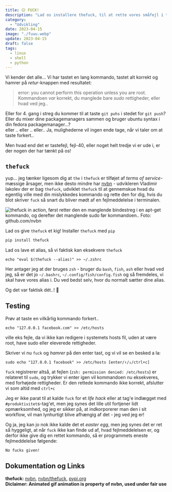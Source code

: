 ```yaml
---
title: 😑 FUCK!
description: "Lad os installere thefuck, til at rette vores småfejl i terminalen...!"
category:
  - "Udvikling"
date: 2023-04-15
image: "./fuuu.webp"
update: 2023-04-15
draft: false
tags:
  - linux
  - shell
  - python
---
```


Vi kender det alle... Vi har tastet en lang kommando, tastet alt korrekt og hamrer på _retur_-knappen med resultatet:

> error: you cannot perform this operation unless you are root.
> Kommandoen _var_ korrekt, du manglede bare _sudo_ rettigheder, eller hvad ved jeg..

Eller for 4. gang i streg du kommer til at taste `git puhs` i stedet for `git push`?  
Eller du mixer dine packagemanagers sammen og bruger ubuntu syntax i din fedora packagemanager...?  
eller .. eller .. eller.. Ja, mulighederne vil ingen ende tage, når vi taler om at taste forkert..

Men hvad end det er tastefejl, fejl-40, eller noget helt tredje vi er ude i, er der nogen der har tænkt på os!

## `thefuck`

yup... jeg tænker ligesom dig at `the` i `thefuck` er tilføjet af _terms of service_-mæssige årsager, men ikke desto mindre har [nvbn](https://github.com/nvbn) - udvikleren Vladimir Iakolev der er bag `thefuck`, udviklet `thefuck` til at gennemskue hvad du egentlig ville med din mislykkedes kommando og rette den for dig, hvis du blot skriver `fuck` så snart du bliver mødt af en fejlmeddelelse i terminalen.

![thefuck in action, først retter den en manglende bindestreg i en apt-get kommando, og derefter det manglende sudo før kommandoen.. Foto: github.com/nvbn](https://warehouse-camo.ingress.cmh1.psfhosted.org/5eabaddf9fa1f4e6a67150ff47ed45dcae8d288e/68747470733a2f2f7261772e67697468756275736572636f6e74656e742e636f6d2f6e76626e2f7468656675636b2f6d61737465722f6578616d706c652e676966)

Lad os give `thefuck` et kig! Installer `thefuck` med `pip`

```python
pip install thefuck
```

Lad os lave et alias, så vi faktisk kan eksekvere `thefuck`

```shell
echo "eval $(thefuck --alias)" >> ~/.zshrc
```

Her antager jeg at der bruges `zsh` - bruger du `bash`, `fish`, `ash` eller hvad ved jeg, så er det jo `~/.bashrc`, `~/.config/fish/config.fish` og så fremdeles, vi skal have vores alias i. Du ved bedst selv, hvor du normalt sætter dine alias.

Og det var faktisk dét..! 🤷

## Testing

Prøv at taste en vilkårlig kommando forkert..

```shell
echo "127.0.0.1 facebook.com" >> /etc/hosts
```

ville eks fejle, da vi ikke kan redigere i systemets hosts fil, uden at være root, have sudo eller eleverede rettigheder.

Skriver vi nu `fuck` og _hamrer_ på den enter tast, og vi vil se en besked a la:

```shell
sudo echo "127.0.0.1 facebook" >> /etc/hosts [enter/↑/↓/ctrl+c]
```

`fuck` registrerer altså, at fejlen (`zsh: permission denied: /etc/hosts`) er relateret til `sudo`, og trykker vi enter igen vil kommandoen nu eksekveres, med forhøjede rettigheder. Er den rettede kommando ikke korrekt, afslutter vi som altid med `ctrl+c`

Jeg er ikke parat til at kalde `fuck` for et _life hack_ eller at tag'e indlægget med `#produktivitet`s-tag'et, men jeg synes det lille util fortjener lidt opmærksomhed, og jeg er sikker på, at indkorporerer man den i sit workflow, vil man lynhurtigt blive afhængig af det - jeg ved jeg er!

Og ja, jeg kan jo nok ikke kalde det et _easter egg_, men jeg synes det er ret så hyggeligt, at når `fuck` ikke kan finde ud af, hvad fejlmeddelelsen er, og derfor ikke give dig en rettet kommando, så er programmets eneste fejlmeddelelse følgende:

```shell
No fucks given!
```

## Dokumentation og Links

**thefuck:** [nvbn](https://github.com/nvbn), [nvbn/thefuck](https://github.com/nvbn/thefuck), [pypi.org](https://pypi.org/project/thefuck/)  
**Diclaimer: Animated gif animation is property of nvbn, used under fair use**
